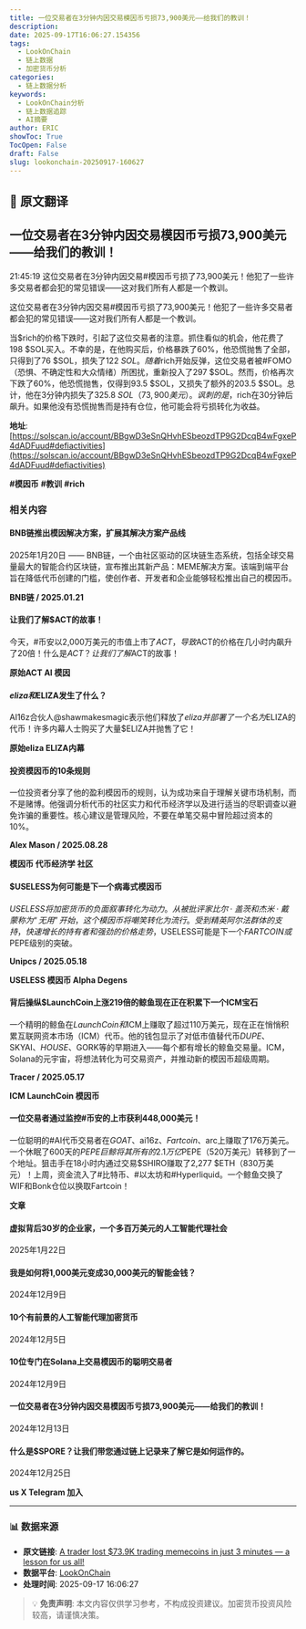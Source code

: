 ```yaml
---
title: 一位交易者在3分钟内因交易模因币亏损73,900美元——给我们的教训！
description: 
date: 2025-09-17T16:06:27.154356
tags:
  - LookOnChain
  - 链上数据
  - 加密货币分析
categories:
  - 链上数据分析
keywords:
  - LookOnChain分析
  - 链上数据追踪
  - AI摘要
author: ERIC
showToc: True
TocOpen: False
draft: False
slug: lookonchain-20250917-160627
---
```


## 📝 原文翻译

<div class='translation-content'>

## 一位交易者在3分钟内因交易模因币亏损73,900美元——给我们的教训！

21:45:19 这位交易者在3分钟内因交易#模因币亏损了73,900美元！他犯了一些许多交易者都会犯的常见错误——这对我们所有人都是一个教训。

这位交易者在3分钟内因交易#模因币亏损了73,900美元！他犯了一些许多交易者都会犯的常见错误——这对我们所有人都是一个教训。

当$rich的价格下跌时，引起了这位交易者的注意。抓住看似的机会，他花费了198 $SOL买入。不幸的是，在他购买后，价格暴跌了60%，他恐慌抛售了全部，只得到了76 $SOL，损失了122 $SOL。随着$rich开始反弹，这位交易者被#FOMO（恐惧、不确定性和大众情绪）所困扰，重新投入了297 $SOL。然而，价格再次下跌了60%，他恐慌抛售，仅得到93.5 $SOL，又损失了额外的203.5 $SOL。总计，他在3分钟内损失了325.8 $SOL（73,900美元）。讽刺的是，$rich在30分钟后飙升。如果他没有恐慌抛售而是持有仓位，他可能会将亏损转化为收益。

**地址**: [https://solscan.io/account/BBgwD3eSnQHvhESbeozdTP9G2DcqB4wFgxeP4dADFuud#defiactivities](https://solscan.io/account/BBgwD3eSnQHvhESbeozdTP9G2DcqB4wFgxeP4dADFuud#defiactivities)

**#模因币** **#教训** **#rich**

### 相关内容

#### BNB链推出模因解决方案，扩展其解决方案产品线
2025年1月20日 —— BNB链，一个由社区驱动的区块链生态系统，包括全球交易量最大的智能合约区块链，宣布推出其新产品：MEME解决方案。该端到端平台旨在降低代币创建的门槛，使创作者、开发者和企业能够轻松推出自己的模因币。

**BNB链 / 2025.01.21**

#### 让我们了解$ACT的故事！
今天，#币安以2,000万美元的市值上市了$ACT，导致$ACT的价格在几小时内飙升了20倍！什么是$ACT？让我们了解$ACT的故事！

**原始ACT AI 模因**

#### $eliza和$ELIZA发生了什么？
AI16z合伙人@shawmakesmagic表示他们释放了$eliza并部署了一个名为$ELIZA的代币！许多内幕人士购买了大量$ELIZA并抛售了它！

**原始eliza ELIZA内幕**

#### 投资模因币的10条规则
一位投资者分享了他的盈利模因币的规则，认为成功来自于理解关键市场机制，而不是赌博。他强调分析代币的社区实力和代币经济学以及进行适当的尽职调查以避免诈骗的重要性。核心建议是管理风险，不要在单笔交易中冒险超过资本的10%。

**Alex Mason / 2025.08.28**

**模因币 代币经济学 社区**

#### $USELESS为何可能是下一个病毒式模因币
$USELESS将加密货币的负面叙事转化为动力。从被批评家比尔·盖茨和杰米·戴蒙称为“无用”开始，这个模因币将嘲笑转化为流行。受到精英阿尔法群体的支持，快速增长的持有者和强劲的价格走势，$USELESS可能是下一个$FARTCOIN或$PEPE级别的突破。

**Unipcs / 2025.05.18**

**USELESS 模因币 Alpha Degens**

#### 背后操纵$LaunchCoin上涨219倍的鲸鱼现在正在积累下一个ICM宝石
一个精明的鲸鱼在$LaunchCoin和$ICM上赚取了超过110万美元，现在正在悄悄积累互联网资本市场（ICM）代币。他的钱包显示了对低市值替代币$DUPE、$SKYAI、$HOUSE、$GORK等的早期进入——每个都有增长的鲸鱼交易量。ICM，Solana的元宇宙，将想法转化为可交易资产，并推动新的模因币超级周期。

**Tracer / 2025.05.17**

**ICM LaunchCoin 模因币**

#### 一位交易者通过监控#币安的上市获利448,000美元！
一位聪明的#AI代币交易者在$GOAT、$ai16z、$Fartcoin、$arc上赚取了176万美元。一个休眠了600天的$PEPE巨鲸将其所有的2.1万亿$PEPE（520万美元）转移到了一个地址。狙击手在18小时内通过交易$SHIRO赚取了2,277 $ETH（830万美元）！上周，资金流入了#比特币、#以太坊和#Hyperliquid。一个鲸鱼交换了WIF和Bonk仓位以换取Fartcoin！

**文章**

#### 虚拟背后30岁的企业家，一个多百万美元的人工智能代理社会
2025年1月22日

#### 我是如何将1,000美元变成30,000美元的智能金钱？
2024年12月9日

#### 10个有前景的人工智能代理加密货币
2024年12月5日

#### 10位专门在Solana上交易模因币的聪明交易者
2024年12月9日

#### 一位交易者在3分钟内因交易模因币亏损73,900美元——给我们的教训！
2024年12月13日

#### 什么是$SPORE？让我们带您通过链上记录来了解它是如何运作的。
2024年12月25日

**us X Telegram 加入**

</div>

---

### 📊 数据来源

- **原文链接**: [A trader lost $73.9K trading memecoins in just 3 minutes — a lesson for us all!](https://www.lookonchain.com/articles/1031)
- **数据平台**: [LookOnChain](https://www.lookonchain.com)
- **处理时间**: 2025-09-17 16:06:27

> 💡 **免责声明**: 本文内容仅供学习参考，不构成投资建议。加密货币投资风险较高，请谨慎决策。

